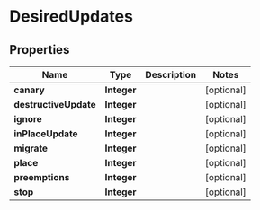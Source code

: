 

# DesiredUpdates


## Properties

Name | Type | Description | Notes
------------ | ------------- | ------------- | -------------
**canary** | **Integer** |  |  [optional]
**destructiveUpdate** | **Integer** |  |  [optional]
**ignore** | **Integer** |  |  [optional]
**inPlaceUpdate** | **Integer** |  |  [optional]
**migrate** | **Integer** |  |  [optional]
**place** | **Integer** |  |  [optional]
**preemptions** | **Integer** |  |  [optional]
**stop** | **Integer** |  |  [optional]



